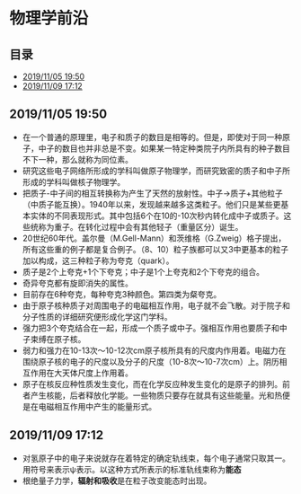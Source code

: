 # 物理学前沿

## 目录

-   [2019/11/05  19:50](#20191105--1950)
-   [2019/11/09 17:12](#20191109-1712)

## 2019/11/05  19:50

-   在一个普通的原理里，电子和质子的数目是相等的。但是，即使对于同一种原子，中子的数目也并非总是不变。如果某一特定种类院子内所具有的种子数目不下一种，那么就称为同位素。
-   研究这些电子网络所形成的学科叫做原子物理学，而研究致密的质子和中子所形成的学科叫做核子物理学。
-   把质子-中子间的相互转换称为产生了天然的放射性。中子->质子+其他粒子（中质子能互换）。1940年以来，发现越来越多这类粒子。他们只是某些更基本实体的不同表现形式。其中包括6个在10的-10次秒内转化成中子或质子。这些统称为重子。在转化过程中会有其他轻子（重量区分）诞生。
-   20世纪60年代。盖尔曼（M.Gell-Mann）和茨维格（G.Zweig）格子提出，所有这些重的例子都是复合例子。（8、10）粒子族都可以又3中更基本的粒子加以构成，这三种粒子称为夸克（quark）。
-   质子是2个上夸克+1个下夸克；中子是1个上夸克和2个下夸克的组合。
-   奇异夸克都有旋即消失的属性。
-   目前存在6种夸克，每种夸克3种颜色。第四类为粲夸克。
-   由于原子核种质子对周围电子的电磁相互作用，电子就不会飞散。对于院子和分子性质的详细研究便形成化学这门学科。
-   强力把3个夸克结合在一起，形成一个质子或中子。强相互作用也要质子和中子束缚在原子核。
-   弱力和强力在10-13次～10-12次cm原子核所具有的尺度内作用着。电磁力在围绕原子核的电子的尺度以及分子的尺度（10-8次～10-7次cm）上。阴历相互作用在大天体尺度上作用着。
-   原子在核反应种性质发生变化，而在化学反应种发生变化的是原子的排列。前者产生核能，后者释放化学能。一些物质只要存在就具有这些能量。光和热便是在电磁相互作用中产生的能量形式。

## 2019/11/09 17:12

-   对氢原子中的电子来说就存在着特定的确定轨线束，每个电子通常只取其一。用符号来表示ψ表示。以这种方式所表示的标准轨线束称为**能态**
-   根绝量子力学，**辐射和吸收**是在粒子改变能态时出现。
